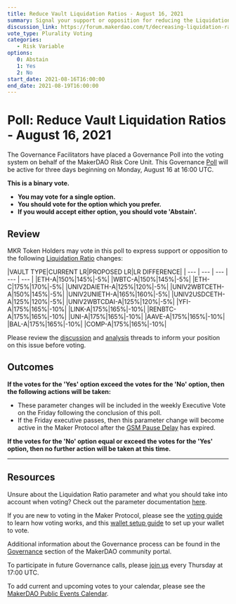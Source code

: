 ```yaml
---
title: Reduce Vault Liquidation Ratios - August 16, 2021
summary: Signal your support or opposition for reducing the Liquidation Ratio on multiple vaults.
discussion_link: https://forum.makerdao.com/t/decreasing-liquidation-ratios-proposal/9819
vote_type: Plurality Voting
categories:
   - Risk Variable
options:
   0: Abstain
   1: Yes
   2: No
start_date: 2021-08-16T16:00:00
end_date: 2021-08-19T16:00:00
---
```

# Poll: Reduce Vault Liquidation Ratios - August 16, 2021

The Governance Facilitators have placed a Governance Poll into the voting system on behalf of the MakerDAO Risk Core Unit. This Governance [Poll](https://community-development.makerdao.com/en/learn/governance/on-chain-gov) will be active for three days beginning on Monday, August 16 at 16:00 UTC.

**This is a binary vote.**
- **You may vote for a single option.**
- **You should vote for the option which you prefer.**
- **If you would accept either option, you should vote 'Abstain'.**

## Review

MKR Token Holders may vote in this poll to express support or opposition to the following [Liquidation Ratio](https://community-development.makerdao.com/en/learn/governance/param-liquidation-ratio) changes:

|VAULT TYPE|CURRENT LR|PROPOSED LR|LR DIFFERENCE|
| --- | --- | --- | --- | --- |
|ETH-A|150%|145%|-5%|
|WBTC-A|150%|145%|-5%|
|ETH-C|175%|170%|-5%|
|UNIV2DAIETH-A|125%|120%|-5%|
|UNIV2WBTCETH-A|150%|145%|-5%|
|UNIV2UNIETH-A|165%|160%|-5%|
|UNIV2USDCETH-A|125%|120%|-5%|
|UNIV2WBTCDAI-A|125%|120%|-5%|
|YFI-A|175%|165%|-10%|
|LINK-A|175%|165%|-10%|
|RENBTC-A|175%|165%|-10%|
|UNI-A|175%|165%|-10%|
|AAVE-A|175%|165%|-10%|
|BAL-A|175%|165%|-10%|
|COMP-A|175%|165%|-10%|

Please review the [discussion](https://forum.makerdao.com/t/decreasing-liquidation-ratios-proposal/9819) and [analysis](https://forum.makerdao.com/t/decreasing-liquidation-ratios-analysis/9702) threads to inform your position on this issue before voting.

## Outcomes

**If the votes for the 'Yes' option exceed the votes for the 'No' option, then the following actions will be taken:**
* These parameter changes will be included in the weekly Executive Vote on the Friday following the conclusion of this poll.
* If the Friday executive passes, then this parameter change will become active in the Maker Protocol after the [GSM Pause Delay](https://community-development.makerdao.com/en/learn/governance/param-gsm-pause-delay) has expired.

**If the votes for the 'No' option equal or exceed the votes for the 'Yes' option, then no further action will be taken at this time.**

---

## Resources

Unsure about the Liquidation Ratio parameter and what you should take into account when voting? Check out the parameter documentation [here](https://community-development.makerdao.com/en/learn/governance/param-liquidation-ratio).

If you are new to voting in the Maker Protocol, please see the [voting guide](https://community-development.makerdao.com/en/learn/governance/how-voting-works/) to learn how voting works, and this [wallet setup guide](https://community-development.makerdao.com/en/learn/governance/voting-setup/) to set up your wallet to vote.

Additional information about the Governance process can be found in the [Governance](https://community-development.makerdao.com/en/learn/governance) section of the MakerDAO community portal.

To participate in future Governance calls, please [join us](https://github.com/makerdao/community/tree/master/governance/governance-and-risk-meetings) every Thursday at 17:00 UTC.

To add current and upcoming votes to your calendar, please see the [MakerDAO Public Events Calendar](https://calendar.google.com/calendar/embed?src=makerdao.com_3efhm2ghipksegl009ktniomdk%40group.calendar.google.com&ctz=UTC&mode=week&showCalendars=0&showPrint=0).
